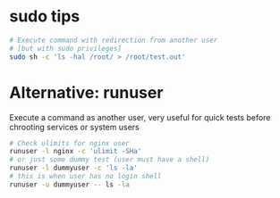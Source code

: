 # sudo tips

```sh
# Execute command with redirection from another user
# [but with sudo privileges]
sudo sh -c 'ls -hal /root/ > /root/test.out'
```

# Alternative: runuser
Execute a command as another user, very useful for quick tests before chrooting services or system users
```sh
# Check ulimits for nginx user
runuser -l nginx -c 'ulimit -SHa'
# or just some dummy test (user must have a shell)
runuser -l dummyuser -c 'ls -la'
# this is when user has no login shell
runuser -u dummyuser -- ls -la
```
